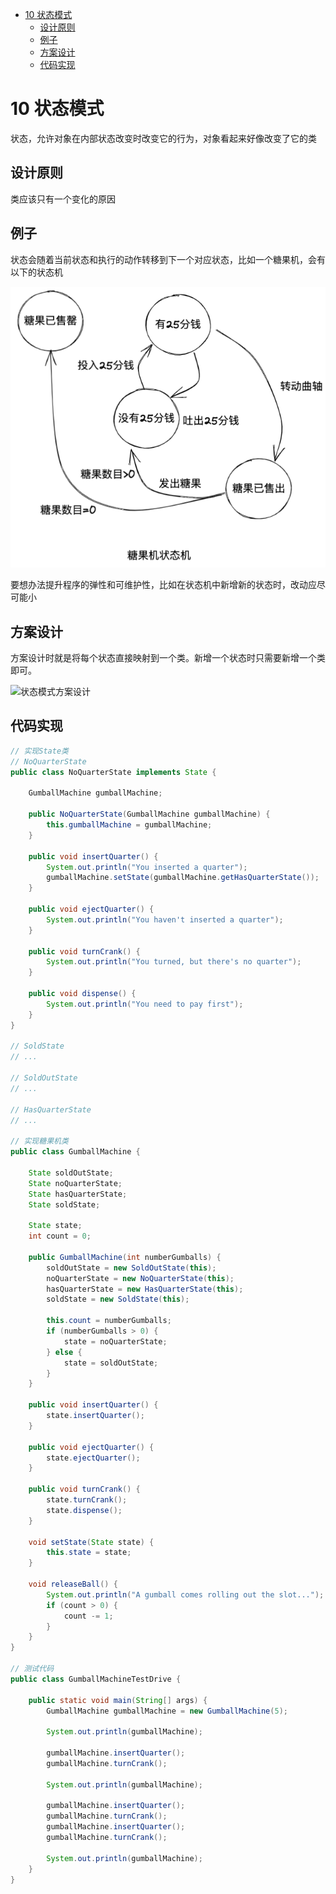 <!-- START doctoc generated TOC please keep comment here to allow auto update -->
<!-- DON'T EDIT THIS SECTION, INSTEAD RE-RUN doctoc TO UPDATE -->

- [10 状态模式](#10-%E7%8A%B6%E6%80%81%E6%A8%A1%E5%BC%8F)
  - [设计原则](#%E8%AE%BE%E8%AE%A1%E5%8E%9F%E5%88%99)
  - [例子](#%E4%BE%8B%E5%AD%90)
  - [方案设计](#%E6%96%B9%E6%A1%88%E8%AE%BE%E8%AE%A1)
  - [代码实现](#%E4%BB%A3%E7%A0%81%E5%AE%9E%E7%8E%B0)

<!-- END doctoc generated TOC please keep comment here to allow auto update -->

# 10 状态模式

状态，允许对象在内部状态改变时改变它的行为，对象看起来好像改变了它的类

## 设计原则

类应该只有一个变化的原因

## 例子

状态会随着当前状态和执行的动作转移到下一个对应状态，比如一个糖果机，会有以下的状态机

![糖果机状态机](./images/Pasted%20image%2020230422210814.png)

要想办法提升程序的弹性和可维护性，比如在状态机中新增新的状态时，改动应尽可能小

## 方案设计

方案设计时就是将每个状态直接映射到一个类。新增一个状态时只需要新增一个类即可。

![状态模式方案设计](Pasted%20image%2020230422234703.png)


## 代码实现

```Java
// 实现State类
// NoQuarterState
public class NoQuarterState implements State {

	GumballMachine gumballMachine;

	public NoQuarterState(GumballMachine gumballMachine) {
		this.gumballMachine = gumballMachine;
	}

	public void insertQuarter() {
		System.out.println("You inserted a quarter");
		gumballMachine.setState(gumballMachine.getHasQuarterState());
	}

	public void ejectQuarter() {
		System.out.println("You haven't inserted a quarter");
	}

	public void turnCrank() {
		System.out.println("You turned, but there's no quarter");
	}

	public void dispense() {
		System.out.println("You need to pay first");
	}
}

// SoldState
// ...

// SoldOutState
// ...

// HasQuarterState
// ...

// 实现糖果机类
public class GumballMachine {

	State soldOutState;
	State noQuarterState;
	State hasQuarterState;
	State soldState;

	State state;
	int count = 0;

	public GumballMachine(int numberGumballs) {
		soldOutState = new SoldOutState(this);
		noQuarterState = new NoQuarterState(this);
		hasQuarterState = new HasQuarterState(this);
		soldState = new SoldState(this);

		this.count = numberGumballs;
		if (numberGumballs > 0) {
			state = noQuarterState;
		} else {
			state = soldOutState;
		}
	}

	public void insertQuarter() {
		state.insertQuarter();
	}

	public void ejectQuarter() {
		state.ejectQuarter();
	}

	public void turnCrank() {
		state.turnCrank();
		state.dispense();
	}

	void setState(State state) {
		this.state = state;
	}

	void releaseBall() {
		System.out.println("A gumball comes rolling out the slot...");
		if (count > 0) {
			count -= 1;
		}
	}
}

// 测试代码
public class GumballMachineTestDrive {

	public static void main(String[] args) {
		GumballMachine gumballMachine = new GumballMachine(5);

		System.out.println(gumballMachine);

		gumballMachine.insertQuarter();
		gumballMachine.turnCrank();

		System.out.println(gumballMachine);

		gumballMachine.insertQuarter();
		gumballMachine.turnCrank();
		gumballMachine.insertQuarter();
		gumballMachine.turnCrank();

		System.out.println(gumballMachine);
	}
}
```


